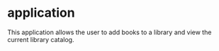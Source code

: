 # application
This application allows the user to add books to a library and view the current library catalog.






